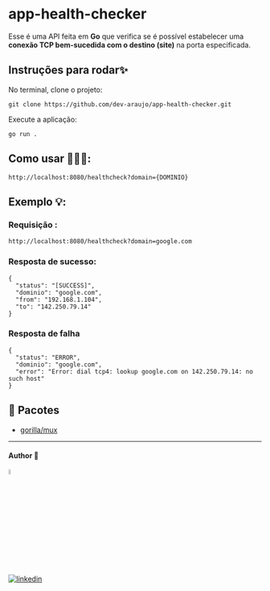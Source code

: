 # app-health-checker

Esse é uma API feita em **Go**  que verifica se é possível estabelecer uma **conexão TCP bem-sucedida com o destino (site)** na porta especificada. 


## Instruções para rodar✨

No terminal, clone o projeto:

```
git clone https://github.com/dev-araujo/app-health-checker.git
```

Execute a aplicação:

```
go run .
```



## Como usar 🧑🏻‍💻: 

```
http://localhost:8080/healthcheck?domain={DOMINIO}
```


## Exemplo 💡: 

### Requisição :
```
http://localhost:8080/healthcheck?domain=google.com
```
### Resposta de sucesso:

```
{
  "status": "[SUCCESS]",
  "dominio": "google.com",
  "from": "192.168.1.104",
  "to": "142.250.79.14"
}
```

### Resposta de falha 

```
{
  "status": "ERROR",
  "dominio": "google.com",
  "error": "Error: dial tcp4: lookup google.com on 142.250.79.14: no such host"
}
```





## 🔨 Pacotes

- [gorilla/mux](https://github.com/gorilla/mux)

---




#### Author 👷

<img src="https://user-images.githubusercontent.com/97068163/149033991-781bf8b6-4beb-445a-913c-f05a76a28bfc.png" width="5%" alt="caricatura do autor desse repositório"/>

[![linkedin](https://img.shields.io/badge/LinkedIn-0077B5?style=for-the-badge&logo=linkedin&logoColor=white)](https://www.linkedin.com/in/araujocode/)
